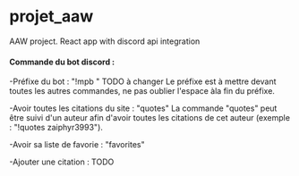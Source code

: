 # projet_aaw
AAW project. React app with discord api integration

 #### Commande du bot discord :

 -Préfixe du bot : "!mpb " TODO à changer
 Le préfixe est à mettre devant toutes les autres commandes, ne pas oublier l'espace àla fin du préfixe.

 -Avoir toutes les citations du site : "quotes"
 La commande "quotes" peut être suivi d'un auteur afin d'avoir toutes les citations de cet auteur (exemple : "!quotes zaiphyr3993").

 -Avoir sa liste de favorie : "favorites"

 -Ajouter une citation : TODO 




                    
